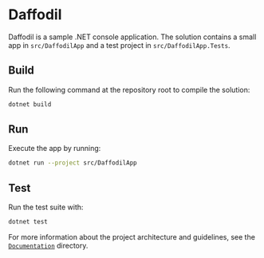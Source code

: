 # Daffodil

Daffodil is a sample .NET console application. The solution contains a small app in
`src/DaffodilApp` and a test project in `src/DaffodilApp.Tests`.

## Build

Run the following command at the repository root to compile the solution:

```bash
dotnet build
```

## Run

Execute the app by running:

```bash
dotnet run --project src/DaffodilApp
```

## Test

Run the test suite with:

```bash
dotnet test
```

For more information about the project architecture and guidelines, see the
[`Documentation`](Documentation) directory.

